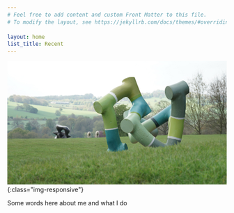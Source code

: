 ```yaml
---
# Feel free to add content and custom Front Matter to this file.
# To modify the layout, see https://jekyllrb.com/docs/themes/#overriding-theme-defaults

layout: home
list_title: Recent
---
```

![Components4 Sculpture at Yorkshire Sculpture Park](/assets/img/YSP-Montage.jpg){:class="img-responsive"}

Some words here about me and what I do